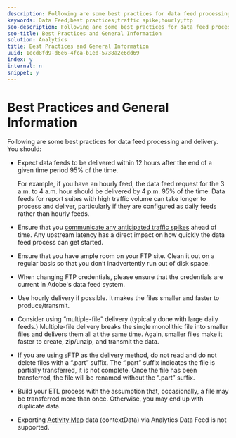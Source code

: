 ```yaml
---
description: Following are some best practices for data feed processing and delivery. You should 
keywords: Data Feed;best practices;traffic spike;hourly;ftp
seo-description: Following are some best practices for data feed processing and delivery. You should 
seo-title: Best Practices and General Information
solution: Analytics
title: Best Practices and General Information
uuid: 1ecd8fd9-d6e6-4fca-b1ed-5738a2e6dd69
index: y
internal: n
snippet: y
---
```


# Best Practices and General Information

Following are some best practices for data feed processing and delivery. You should:

* Expect data feeds to be delivered within 12 hours after the end of a given time period 95% of the time.

  For example, if you have an hourly feed, the data feed request for the 3 a.m. to 4 a.m. hour should be delivered by 4 p.m. 95% of the time. Data feeds for report suites with high traffic volume can take longer to process and deliver, particularly if they are configured as daily feeds rather than hourly feeds. 
* Ensure that you [communicate any anticipated traffic spikes](https://marketing.adobe.com/resources/help/en_US/reference/t_traffic_schedule_spike.html) ahead of time. Any upstream latency has a direct impact on how quickly the data feed process can get started. 
* Ensure that you have ample room on your FTP site. Clean it out on a regular basis so that you don’t inadvertently run out of disk space. 
* When changing FTP credentials, please ensure that the credentials are current in Adobe's data feed system. 
* Use hourly delivery if possible. It makes the files smaller and faster to produce/transmit. 
* Consider using “multiple-file” delivery (typically done with large daily feeds.) Multiple-file delivery breaks the single monolithic file into smaller files and delivers them all at the same time. Again, smaller files make it faster to create, zip/unzip, and transmit the data. 
* If you are using sFTP as the delivery method, do not read and do not delete files with a “.part” suffix. The “.part” suffix indicates the file is partially transferred, it is not complete. Once the file has been transferred, the file will be renamed without the “.part” suffix. 
* Build your ETL process with the assumption that, occasionally, a file may be transferred more than once. Otherwise, you may end up with duplicate data. 
* Exporting [Activity Map](https://marketing.adobe.com/resources/help/en_US/analytics/activitymap/) data (contextData) via Analytics Data Feed is not supported.

